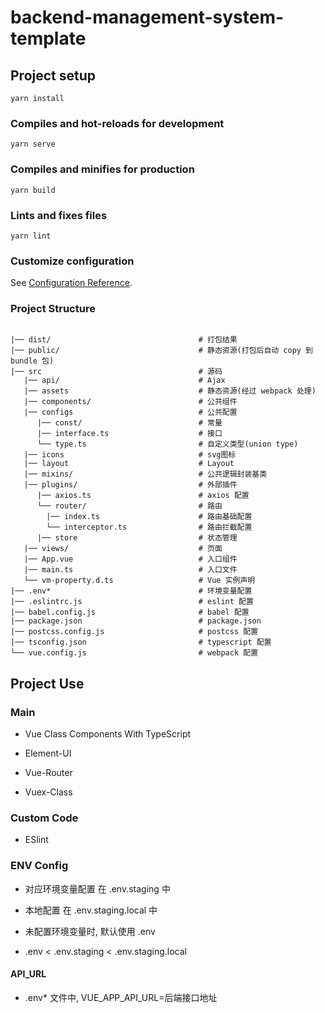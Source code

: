 # backend-management-system-template

## Project setup
```
yarn install
```

### Compiles and hot-reloads for development
```
yarn serve
```

### Compiles and minifies for production
```
yarn build
```

### Lints and fixes files
```
yarn lint
```

### Customize configuration
See [Configuration Reference](https://cli.vuejs.org/config/).


### Project Structure
```

|── dist/                                 # 打包结果
|── public/                               # 静态资源(打包后自动 copy 到 bundle 包)
|── src                                   # 源码
   |── api/                               # Ajax        
   |── assets                             # 静态资源(经过 webpack 处理)
   |── components/                        # 公共组件
   |── configs                            # 公共配置
      |── const/                          # 常量        
      |── interface.ts                    # 接口        
      └── type.ts                         # 自定义类型(union type)
   |── icons                              # svg图标
   |── layout                             # Layout
   |── mixins/                            # 公共逻辑封装基类
   |── plugins/                           # 外部插件
      |── axios.ts                        # axios 配置        
      └── router/                         # 路由
        |── index.ts                      # 路由基础配置        
        └── interceptor.ts                # 路由拦截配置
      |── store                           # 状态管理
   |── views/                             # 页面
   |── App.vue                            # 入口组件
   |── main.ts                            # 入口文件
   └── vm-property.d.ts                   # Vue 实例声明
|── .env*                                 # 环境变量配置
|── .eslintrc.js                          # eslint 配置
|── babel.config.js                       # babel 配置
|── package.json                          # package.json  
|── postcss.config.js                     # postcss 配置
|── tsconfig.json                         # typescript 配置
└── vue.config.js                         # webpack 配置

``` 


## Project Use

### Main 

  - Vue Class Components With TypeScript

  - Element-UI

  - Vue-Router

  - Vuex-Class

### Custom Code 

  - ESlint

### ENV Config

  - 对应环境变量配置 在 .env.staging 中

  - 本地配置 在 .env.staging.local 中

  - 未配置环境变量时, 默认使用 .env

  - .env < .env.staging < .env.staging.local

#### API_URL
    
  - .env* 文件中, VUE_APP_API_URL=后端接口地址